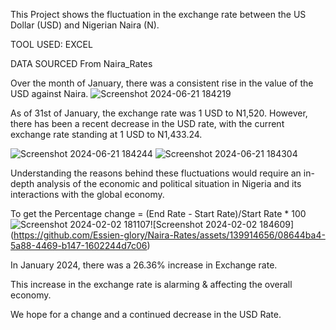 
This Project shows the fluctuation in the exchange rate between the US Dollar (USD) and Nigerian Naira (N). 

TOOL USED: EXCEL


DATA SOURCED From Naira_Rates

Over the month of January, there was a consistent rise in the value of the USD against Naira.
![Screenshot 2024-06-21 184219](https://github.com/Essien-glory/USD-to-Naira-Rates/assets/139914656/41b00c40-3e9f-4744-a379-f2699a85c972)

As of 31st of January, the exchange rate was 1 USD to N1,520. However, there has been a recent decrease in the USD rate, with the current exchange rate standing at 1 USD to N1,433.24.

![Screenshot 2024-06-21 184244](https://github.com/Essien-glory/USD-to-Naira-Rates/assets/139914656/3871eca7-8274-4987-afd3-71046ba17808)   ![Screenshot 2024-06-21 184304](https://github.com/Essien-glory/USD-to-Naira-Rates/assets/139914656/317d79e9-776b-4747-8cdf-74923429018f)


Understanding the reasons behind these fluctuations would require an in-depth analysis of the economic and political situation in Nigeria and its interactions with the global economy.

To get the Percentage change = (End Rate - Start Rate)/Start Rate * 100 
![Screenshot 2024-02-02 181107](https://github.com/Essien-glory/Naira-Rates/assets/139914656/1c9b72b2-f536-4a89-9dee-f10966e78b36)![Screenshot 2024-02-02 184609]    (https://github.com/Essien-glory/Naira-Rates/assets/139914656/08644ba4-5a88-4469-b147-1602244d7c06)


In January 2024, there was a 26.36% increase in Exchange rate.

This increase in the exchange rate is alarming & affecting the overall economy.

We hope for a change and a continued decrease in the USD Rate.
